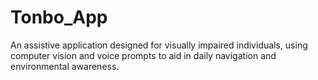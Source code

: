 # Tonbo_App
An assistive application designed for visually impaired individuals, using computer vision and voice prompts to aid in daily navigation and environmental awareness.
